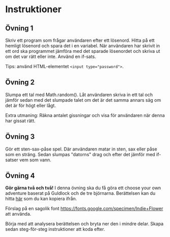 # Instruktioner

## Övning 1
Skriv ett program som frågar användaren efter ett lösenord. Hitta på ett hemligt lösenord och spara det i en variabel. När användaren har skrivit in ett ord ska programmet jämföra med det sparade lösenordet och skriva ut om det var rätt eller inte. Använd en if-sats.

Tips: använd HTML-elementet `<input type="password">`.

## Övning 2
Slumpa ett tal med Math.random().
Låt användaren skriva in ett tal och jämför sedan med det slumpade talet om det är det samma annars säg om det är för högt eller lågt.

Extra utmaning: Räkna antalet gissningar och visa för användaren när denna har gissat rätt.

## Övning 3
Gör ett sten-sax-påse spel. Där användaren matar in sten, sax eller påse som en sträng. Sedan slumpas "datorns" drag och efter det jämför med if-satser vem som vann.

## Övning 4
**Gör gärna två och två!**
I denna övning ska du få göra ett choose your own adventure baserat på Guldlock och de tre björnarna. Berättelsen kan du hitta [här](http://www.dltk-teach.com/rhymes/goldilocks_story.htm) som du kan kopiera ifrån.

Förslag på en sagolik font https://fonts.google.com/specimen/Indie+Flower att använda.

Börja med att analysera berättelsen och bryta ner den i mindre delar.
Skapa sedan steg-för-steg instruktioner att koda efter.